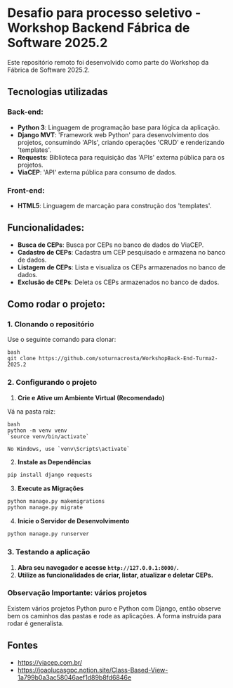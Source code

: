 # Desafio para processo seletivo - Workshop Backend Fábrica de Software 2025.2

Este repositório remoto foi desenvolvido como parte do Workshop da Fábrica de Software 2025.2.

## Tecnologias utilizadas

### Back-end:

- **Python 3**: Linguagem de programação base para lógica da aplicação.
- **Django MVT**: 'Framework web Python' para desenvolvimento dos projetos, consumindo 'APIs', criando operações 'CRUD' e renderizando 'templates'.
- **Requests**: Biblioteca para requisição das 'APIs' externa pública para os projetos.
- **ViaCEP**: 'API' externa pública para consumo de dados.

### Front-end:

- **HTML5**: Linguagem de marcação para construção dos 'templates'.

## Funcionalidades:

- **Busca de CEPs**: Busca por CEPs no banco de dados do ViaCEP.
- **Cadastro de CEPs**: Cadastra um CEP pesquisado e armazena no banco de dados.
- **Listagem de CEPs**: Lista e visualiza os CEPs armazenados no banco de dados.
- **Exclusão de CEPs**: Deleta os CEPs armazenados no banco de dados.

## Como rodar o projeto:

### 1. Clonando o repositório

Use o seguinte comando para clonar:

```
bash
git clone https://github.com/soturnacrosta/WorkshopBack-End-Turma2-2025.2
```

### 2. Configurando o projeto

1. **Crie e Ative um Ambiente Virtual (Recomendado)**

Vá na pasta raiz:

```
bash
python -m venv venv
`source venv/bin/activate`

No Windows, use `venv\Scripts\activate`
```

2. **Instale as Dependências**

```bash
pip install django requests
```

3. **Execute as Migrações**

```bash
python manage.py makemigrations
python manage.py migrate
```

4. **Inicie o Servidor de Desenvolvimento**

```bash
python manage.py runserver
```

### 3. Testando a aplicação

1. **Abra seu navegador e acesse `http://127.0.0.1:8000/`.** 
2. **Utilize as funcionalidades de criar, listar, atualizar e deletar CEPs.**

### Observação Importante: vários projetos

Existem vários projetos Python puro e Python com Django, então observe bem os caminhos das pastas e rode as aplicações. A forma instruída para rodar é generalista.

## Fontes

- https://viacep.com.br/
- https://joaolucasgpc.notion.site/Class-Based-View-1a799b0a3ac58046aef1d89b8fd6846e
